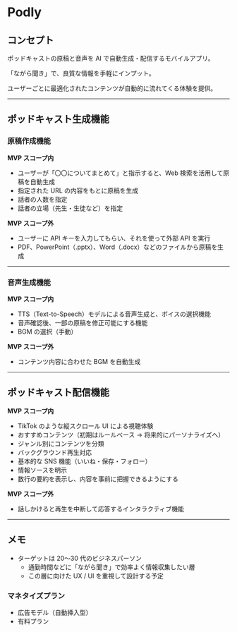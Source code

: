 # Podly

## コンセプト

ポッドキャストの原稿と音声を AI で自動生成・配信するモバイルアプリ。

「ながら聞き」で、良質な情報を手軽にインプット。

ユーザーごとに最適化されたコンテンツが自動的に流れてくる体験を提供。

---

## ポッドキャスト生成機能

### 原稿作成機能

**MVP スコープ内**

- ユーザーが「〇〇についてまとめて」と指示すると、Web 検索を活用して原稿を自動生成
- 指定された URL の内容をもとに原稿を生成
- 話者の人数を指定
- 話者の立場（先生・生徒など）を指定

**MVP スコープ外**

- ユーザーに API キーを入力してもらい、それを使って外部 API を実行
- PDF、PowerPoint（.pptx）、Word（.docx）などのファイルから原稿を生成

---

### 音声生成機能

**MVP スコープ内**

- TTS（Text-to-Speech）モデルによる音声生成と、ボイスの選択機能
- 音声確認後、一部の原稿を修正可能にする機能
- BGM の選択（手動）

**MVP スコープ外**

- コンテンツ内容に合わせた BGM を自動生成

---

## ポッドキャスト配信機能

**MVP スコープ内**

- TikTok のような縦スクロール UI による視聴体験
- おすすめコンテンツ（初期はルールベース → 将来的にパーソナライズへ）
- ジャンル別にコンテンツを分類
- バックグラウンド再生対応
- 基本的な SNS 機能（いいね・保存・フォロー）
- 情報ソースを明示
- 数行の要約を表示し、内容を事前に把握できるようにする

**MVP スコープ外**

- 話しかけると再生を中断して応答するインタラクティブ機能

---

## メモ

- ターゲットは 20〜30 代のビジネスパーソン
  - 通勤時間などに「ながら聞き」で効率よく情報収集したい層
  - この層に向けた UX / UI を重視して設計する予定

### マネタイズプラン

- 広告モデル（自動挿入型）
- 有料プラン

